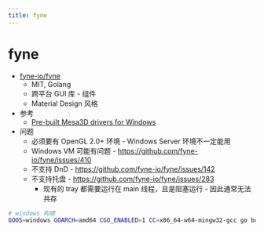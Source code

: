```yaml
---
title: fyne
---
```


# fyne

- [fyne-io/fyne](https://github.com/fyne-io/fyne)
  - MIT, Golang
  - 跨平台 GUI 库 - 组件
  - Material Design 风格
- 参考
  - [Pre-built Mesa3D drivers for Windows](https://github.com/pal1000/mesa-dist-win)
- 问题
  - 必须要有 OpenGL 2.0+ 环境 - Windows Server 环境不一定能用
  - Windows VM 可能有问题 - https://github.com/fyne-io/fyne/issues/410
  - 不支持 DnD - https://github.com/fyne-io/fyne/issues/142
  - 不支持托盘 - https://github.com/fyne-io/fyne/issues/283
    - 现有的 tray 都需要运行在 main 线程，且是阻塞运行 - 因此通常无法共存


```bash
# windows 构建
GOOS=windows GOARCH=amd64 CGO_ENABLED=1 CC=x86_64-w64-mingw32-gcc go build main.go
```
